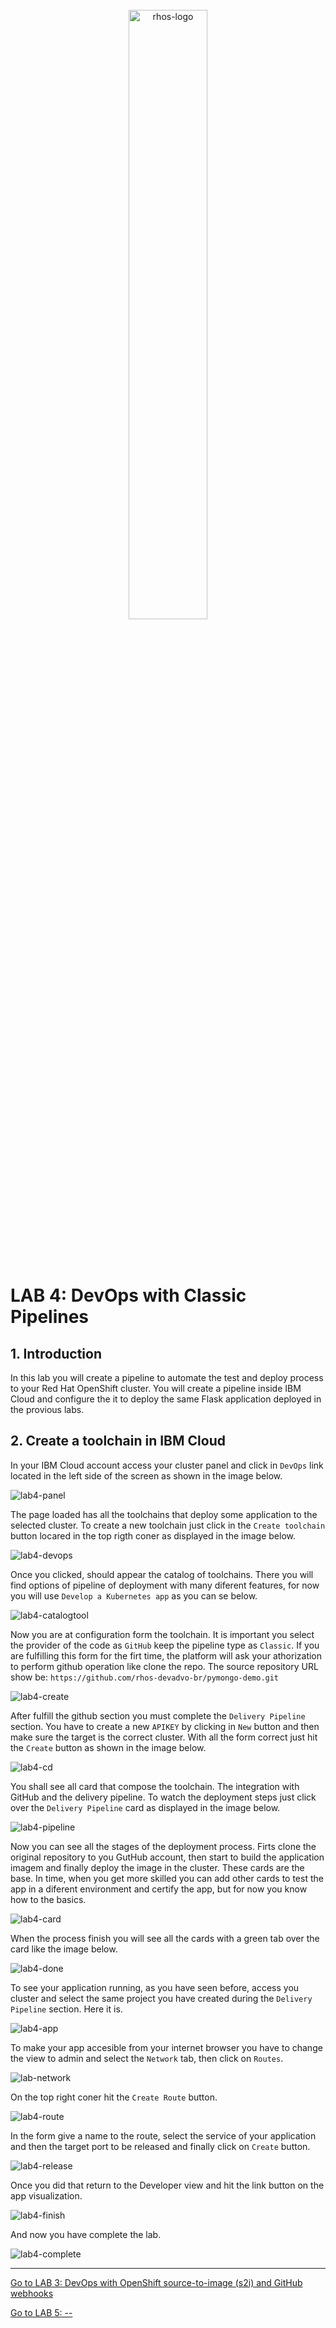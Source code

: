 <br>
<div align="center">
    <a href="../README.md">
        <img width="50%" src="../docs/imgs/rhos-logo.png" alt='rhos-logo'>
    </a>
</div>
<br>
<br>
<br>

# LAB 4: DevOps with Classic Pipelines

## 1. Introduction

In this lab you will create a pipeline to automate the test and deploy process to your Red Hat OpenShift cluster. You will create a pipeline inside IBM Cloud and configure the it to deploy the same Flask application deployed in the provious labs.

## 2. Create a toolchain in IBM Cloud

In your IBM Cloud account access your cluster panel and click in `DevOps` link located in the left side of the screen as shown in the image below.

![lab4-panel](../docs/imgs/lab4-clusterpanel.png)

The page loaded has all the toolchains that deploy some application to the selected cluster. To create a new toolchain just click in the `Create toolchain` button locared in the top rigth coner as displayed in the image below.

![lab4-devops](../docs/imgs/lab4-tool.png)

Once you clicked, should appear the catalog of toolchains. There you will find options of pipeline of deployment with many diferent features, for now you will use `Develop a Kubernetes app` as you can se below.

![lab4-catalogtool](../docs/imgs/lab4-catalogtool.png)

Now you are at configuration form the toolchain. It is important you select the provider of the code as `GitHub` keep the pipeline type as `Classic`. If you are fulfilling this form for the firt time, the platform will ask your athorization to perform github operation like clone the repo. The source repository URL show be: `https://github.com/rhos-devadvo-br/pymongo-demo.git`

![lab4-create](../docs/imgs/lab4-create.png)

After fulfill the github section you must complete the `Delivery Pipeline` section. You have to create a new `APIKEY` by clicking in `New` button and then make sure the target is the correct cluster. With all the form correct just hit the `Create` button as shown in the image below.

![lab4-cd](../docs/imgs/lab4-cd.png)

You shall see all card that compose the toolchain. The integration with GitHub and the delivery pipeline. To watch the deployment steps just click over the `Delivery Pipeline` card as displayed in the image below.

![lab4-pipeline](../docs/imgs/lab4-pipeline.png)

Now you can see all the stages of the deployment process. Firts clone the original repository to you GutHub account, then start to build the application imagem and finally deploy the image in the cluster. These cards are the base. In time, when you get more skilled you can add other cards to test the app in a diferent environment and certify the app, but for now you know how to the basics.

![lab4-card](../docs/imgs/lab4-card.png)

When the process finish you will see all the cards with a green tab over the card like the image below.

![lab4-done](../docs/imgs/lab4-done.png)

To see your application running, as you have seen before, access you cluster and select the same project you have created during the `Delivery Pipeline` section. Here it is.

![lab4-app](../docs/imgs/lab4-app.png)

To make your app accesible from your internet browser you have to change the view to admin and select the `Network` tab, then click on `Routes`.

![lab-network](../docs/imgs/lab4-network.png)

On the top right coner hit the `Create Route` button.

![lab4-route](../docs/imgs/lab4-route.png)

In the form give a name to the route, select the service of your application and then the target port to be released and finally click on `Create` button.

![lab4-release](../docs/imgs/lab4-release.png)

Once you did that return to the Developer view and hit the link button on the app visualization.

![lab4-finish](../docs/imgs/lab4-finish.png)

And now you have complete the lab.

![lab4-complete](../docs/imgs/lab4-complete.png)

<hr>

[Go to LAB 3: DevOps with OpenShift source-to-image (s2i) and GitHub webhooks](./lab-3.md)

[Go to LAB 5: --](./lab-5.md)